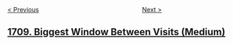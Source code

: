 <!--|This file generated by command(leetcode description); DO NOT EDIT.    |-->
<!--+----------------------------------------------------------------------+-->
<!--|@author    openset <openset.wang@gmail.com>                           |-->
<!--|@link      https://github.com/openset                                 |-->
<!--|@home      https://github.com/openset/leetcode                        |-->
<!--+----------------------------------------------------------------------+-->

[< Previous](../largest-subarray-length-k "Largest Subarray Length K")
　　　　　　　　　　　　　　　　
[Next >](../maximum-units-on-a-truck "Maximum Units on a Truck")

## [1709. Biggest Window Between Visits (Medium)](https://leetcode.com/problems/biggest-window-between-visits "访问日期之间最大的空档期")


